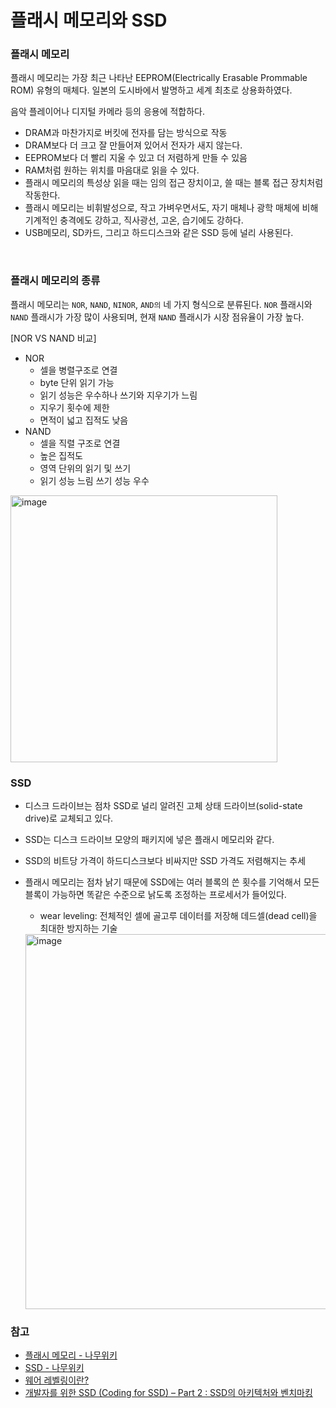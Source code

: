 # 플래시 메모리와 SSD

### 플래시 메모리

플래시 메모리는 가장 최근 나타난 EEPROM(Electrically Erasable Prommable ROM) 유형의 매체다. 일본의 도시바에서 발명하고 세계 최초로 상용화하였다.

음악 플레이어나 디지털 카메라 등의 응용에 적합하다.

- DRAM과 마찬가지로 버킷에 전자를 담는 방식으로 작동
- DRAM보다 더 크고 잘 만들어져 있어서 전자가 새지 않는다.
- EEPROM보다 더 빨리 지울 수 있고 더 저렴하게 만들 수 있음
- RAM처럼 원하는 위치를 마음대로 읽을 수 있다.
- 플래시 메모리의 특성상 읽을 때는 임의 접근 장치이고, 쓸 때는 블록 접근 장치처럼 작동한다.
- 플래시 메모리는 비휘발성으로, 작고 가벼우면서도, 자기 매체나 광학 매체에 비해 기계적인 충격에도 강하고, 직사광선, 고온, 습기에도 강하다.
- USB메모리, SD카드, 그리고 하드디스크와 같은 SSD 등에 널리 사용된다.

<br>

### 플래시 메모리의 종류
플래시 메모리는 `NOR`, `NAND`, `NINOR`, `AND의` 네 가지 형식으로 분류된다.
`NOR` 플래시와 `NAND` 플래시가 가장 많이 사용되며, 현재 `NAND` 플래시가 시장 점유율이 가장 높다.

[NOR VS NAND 비교]
- NOR
  - 셀을 병렬구조로 연결
  - byte 단위 읽기 가능
  - 읽기 성능은 우수하나 쓰기와 지우기가 느림
  - 지우기 횟수에 제한
  - 면적이 넓고 집적도 낮음
- NAND
  - 셀을 직렬 구조로 연결
  - 높은 집적도
  - 영역 단위의 읽기 및 쓰기
  - 읽기 성능 느림 쓰기 성능 우수

<img width="427" alt="image" src="https://user-images.githubusercontent.com/91880235/169628670-c1f147fc-aaf7-46d3-8c27-5a58ff01bcc6.png">

<br>

### SSD

- 디스크 드라이브는 점차 SSD로 널리 알려진 고체 상태 드라이브(solid-state drive)로 교체되고 있다.
- SSD는 디스크 드라이브 모양의 패키지에 넣은 플래시 메모리와 같다.
- SSD의 비트당 가격이 하드디스크보다 비싸지만 SSD 가격도 저렴해지는 추세
- 플래시 메모리는 점차 낡기 때문에 SSD에는 여러 블록의 쓴 횟수를 기억해서 모든 블록이 가능하면 똑같은 수준으로 낡도록 조정하는 프로세서가 들어있다.
  - wear leveling: 전체적인 셀에 골고루 데이터를 저장해 데드셀(dead cell)을 최대한 방지하는 기술

  <img width="600" alt="image" src="https://user-images.githubusercontent.com/91880235/169628830-bcbdb5a4-584b-4988-9808-18ea83489596.png">

### 참고
- [플래시 메모리 - 나무위키](https://namu.wiki/w/%ED%94%8C%EB%9E%98%EC%8B%9C%20%EB%A9%94%EB%AA%A8%EB%A6%AC)
- [SSD - 나무위키](https://namu.wiki/w/SSD)
- [웨어 레벨링이란?](https://m.blog.naver.com/PostView.naver?isHttpsRedirect=true&blogId=dkdlelrktlfj&logNo=220347768909)
- [개발자를 위한 SSD (Coding for SSD) – Part 2 : SSD의 아키텍처와 벤치마킹](https://tech.kakao.com/2016/07/14/coding-for-ssd-part-2/)
